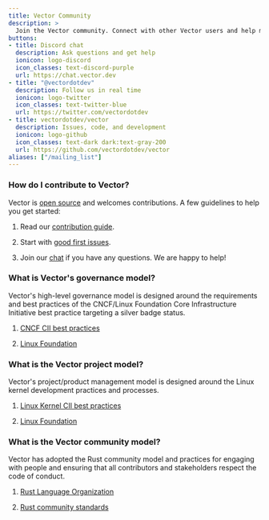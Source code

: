 ```yaml
---
title: Vector Community
description: >
  Join the Vector community. Connect with other Vector users and help make Vector better.
buttons:
- title: Discord chat
  description: Ask questions and get help
  ionicon: logo-discord
  icon_classes: text-discord-purple
  url: https://chat.vector.dev
- title: "@vectordotdev"
  description: Follow us in real time
  ionicon: logo-twitter
  icon_classes: text-twitter-blue
  url: https://twitter.com/vectordotdev
- title: vectordotdev/vector
  description: Issues, code, and development
  ionicon: logo-github
  icon_classes: text-dark dark:text-gray-200
  url: https://github.com/vectordotdev/vector
aliases: ["/mailing_list"]
---
```


### How do I contribute to Vector?

Vector is [open source][oss] and welcomes contributions. A few guidelines to help you get started:

1. Read our [contribution guide][contribution].

1. Start with [good first issues][first_issues].

1. Join our [chat] if you have any questions. We are happy to help!

### What is Vector's governance model?

Vector's high-level governance model is designed around the requirements and best practices of the CNCF/Linux Foundation Core Infrastructure Initiative best practice targeting a silver badge status.

1. [CNCF CII best practices][cncf]

1. [Linux Foundation][lf]

### What is the Vector project model?

Vector's project/product management model is designed around the Linux kernel development practices and processes.

1. [Linux Kernel CII best practices][kernel]

1. [Linux Foundation][linux]

### What is the Vector community model?

Vector has adopted the Rust community model and practices for engaging with people and ensuring that all contributors and stakeholders respect the code of conduct.

1. [Rust Language Organization][rust_lang]

1. [Rust community standards][rust_community]

[chat]: https://chat.vector.dev
[cncf]: https://bestpractices.coreinfrastructure.org/en
[contribution]: https://github.com/timberio/vector/blob/master/CONTRIBUTING.md
[first_issues]: https://github.com/timberio/vector/contribute
[kernel]: https://bestpractices.coreinfrastructure.org/en/projects/34
[lf]: https://www.linuxfoundation.org
[linux]: https://www.kernel.org
[oss]: https://github.com/timberio/vector
[rust_community]: https://www.rust-lang.org/community
[rust_lang]: https://www.rust-lang.org

